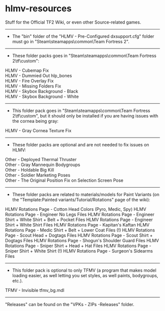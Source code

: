 # hlmv-resources
Stuff for the Official TF2 Wiki, or even other Source-related games.

---

* The "bin" folder of the "HLMV - Pre-Configured dxsupport.cfg" folder must go in "Steam\steamapps\common\Team Fortress 2".

---

* These folder packs goes in "Steam\steamapps\common\Team Fortress 2\tf\custom":

HLMV - Cubemap Fix<br>
HLMV - Dummied Out hlp_bones<br>
HLMV - Fire Overlay Fix<br>
HLMV - Missing Folders Fix<br>
HLMV - Skybox Background - Black<br>
HLMV - Skybox Background - White

---

* This folder pack goes in "Steam\steamapps\common\Team Fortress 2\tf\custom", but it should only be installed if you are having issues with the cornea being gray:

HLMV - Gray Cornea Texture Fix

---

* These folder packs are optional and are not needed to fix issues on HLMV:

Other - Deployed Thermal Thruster<br>
Other - Gray Mannequin Bodygroups<br>
Other - Holdable Big Kill<br>
Other - Soldier Marketing Poses<br>
Other - The Original Position Fix on Selection Screen Pose<br>

---

* These folder packs are related to materials/models for Paint Variants (on the "Template:Painted variants/Tutorial/Rotations" page of the wiki):

HLMV Rotations Page - Cotton Head Colors (Pyro, Medic, Spy)
HLMV Rotations Page - Engineer No Legs Files
HLMV Rotations Page - Engineer Shirt + White Shirt + Belt + Pocket Files
HLMV Rotations Page - Engineer Shirt + White Shirt Files
HLMV Rotations Page - Kapitan's Kaftan
HLMV Rotations Page - Medic Shirt + Belt + Lower Coat Files (!)
HLMV Rotations Page - Scout Head + Dogtags Files
HLMV Rotations Page - Scout Shirt + Dogtags Files
HLMV Rotations Page - Shogun's Shoulder Guard Files
HLMV Rotations Page - Sniper Shirt + Head + Hat Files
HLMV Rotations Page - Sniper Shirt + White Shirt (!)
HLMV Rotations Page - Surgeon's Sidearms Files

---

* This folder pack is optional to only TFMV (a program that makes model loading easier, as well letting you set styles, as well paints, bodygroups, etc.).

TFMV - Invisible tfmv_bg.mdl

---

"Releases" can be found on the "VPKs - ZIPs -Releases" folder.
